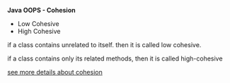 **Java OOPS - Cohesion**

- Low Cohesive
- High Cohesive

if a class contains unrelated to itself. then it is called low cohesive.

if a class contains only its related methods, then it is called high-cohesive

[see more details about cohesion](https://www.javaguides.net/2018/08/cohesion-in-java-with-example.html)


